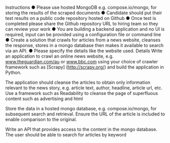 Instructions
●	Please use hosted MongoDB e.g. compose.io/mongo, for storing the results of the scraped documents
●	Candidate should put their test results on a public code repository hosted on Github
●	Once test is completed please share the Github repository URL to hiring team so they can review your work
●	You are building a backend application and no UI is required, input can be provided using a configuration file or command line
●	Create a solution that crawls for articles from a news website, cleanses the response, stores in a mongo database then makes it available to search via an API.
●	Please specify the details like the website used. 
Details
Write an application to crawl an online news website, e.g. www.theguardian.com/au or www.bbc.com using your choice of crawler framework such as [Scrapy] (http://scrapy.org/) and build the application in Python.

The application should cleanse the articles to obtain only information relevant to the news story, e.g. article text, author, headline, article url, etc. Use a framework such as Readability to cleanse the page of superfluous content such as advertising and html

Store the data in a hosted mongo database, e.g. compose.io/mongo, for subsequent search and retrieval. Ensure the URL of the article is included to enable comparison to the original.

Write an API that provides access to the content in the mongo database. The user should be able to search for articles by keyword
